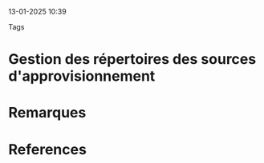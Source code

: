 13-01-2025 10:39

Tags 

# Gestion des répertoires des sources d'approvisionnement


# Remarques


# References